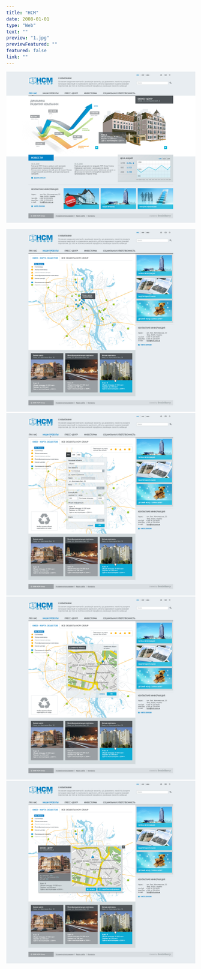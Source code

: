 ```yaml
---
title: "HCM"
date: 2008-01-01
type: "Web"
text: ""
preview: "1.jpg"
previewFeatured: ""
featured: false
link: ""
---
```


![](1.jpg)

![](2-1.jpg)
![](2-2.jpg)
![](2-3.jpg)
![](2-4.jpg)